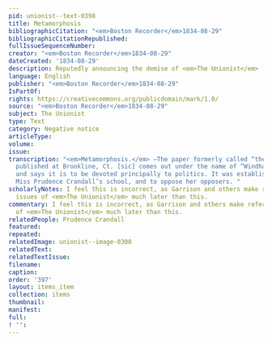 ```yaml
---
pid: unionist--text-0398
title: Metamorphosis
bibliographicCitation: "<em>Boston Recorder</em>1834-08-29"
bibliographicCitationRepublished: 
fullIssueSequenceNumber: 
creator: "<em>Boston Recorder</em>1834-08-29"
dateCreated: '1834-08-29'
description: Reputedly announcing the demise of <em>The Unionist</em>
language: English
publisher: "<em>Boston Recorder</em>1834-08-29"
IsPartOf: 
rights: https://creativecommons.org/publicdomain/mark/1.0/
source: "<em>Boston Recorder</em>1834-08-29"
subject: The Unionist
type: Text
category: Negative notice
articleType: 
volume: 
issue: 
transcription: "<em>Metamorphosis.</em> —The paper formerly called “the Unionist,”
  published at Brookline, Ct. [sic] comes out under the name of “Windham County Whig,”
  and says it is to be devoted principally to politics. It was established to support
  Miss Prudence Crandall’s school, and to oppose her opposers. "
scholarlyNotes: I feel this is incorrect, as Garrison and others make reference to
  issues of <em>The Unionist</em> much later than this.
commentary: I feel this is incorrect, as Garrison and others make reference to issues
  of <em>The Unionist</em> much later than this.
relatedPeople: Prudence Crandall
featured: 
repeated: 
relatedImage: unionist--image-0300
relatedText: 
relatedTextIssue: 
filename: 
caption: 
order: '397'
layout: items_item
collection: items
thumbnail: 
manifest: 
full: 
! '': 
---
```

